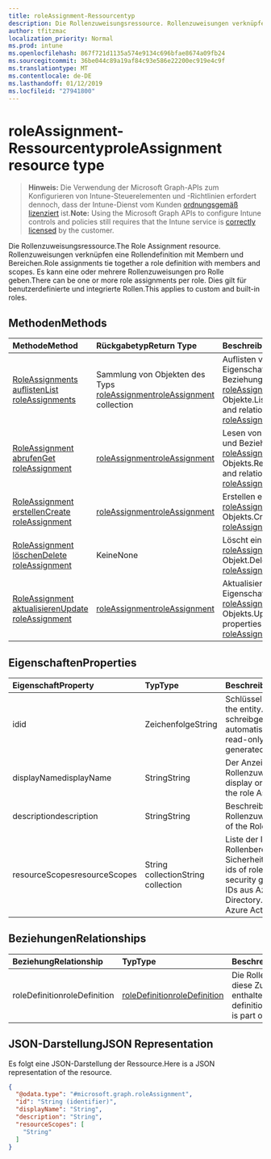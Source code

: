 ```yaml
---
title: roleAssignment-Ressourcentyp
description: Die Rollenzuweisungsressource. Rollenzuweisungen verknüpfen eine Rollendefinition mit Membern und Bereichen. Es kann eine oder mehrere Rollenzuweisungen pro Rolle geben. Dies gilt für benutzerdefinierte und integrierte Rollen.
author: tfitzmac
localization_priority: Normal
ms.prod: intune
ms.openlocfilehash: 867f721d1135a574e9134c696bfae8674a09fb24
ms.sourcegitcommit: 36be044c89a19af84c93e586e22200ec919e4c9f
ms.translationtype: MT
ms.contentlocale: de-DE
ms.lasthandoff: 01/12/2019
ms.locfileid: "27941800"
---
```

# <a name="roleassignment-resource-type"></a><span data-ttu-id="e18f3-106">roleAssignment-Ressourcentyp</span><span class="sxs-lookup"><span data-stu-id="e18f3-106">roleAssignment resource type</span></span>

> <span data-ttu-id="e18f3-107">**Hinweis:** Die Verwendung der Microsoft Graph-APIs zum Konfigurieren von Intune-Steuerelementen und -Richtlinien erfordert dennoch, dass der Intune-Dienst vom Kunden [ordnungsgemäß lizenziert](https://go.microsoft.com/fwlink/?linkid=839381) ist.</span><span class="sxs-lookup"><span data-stu-id="e18f3-107">**Note:** Using the Microsoft Graph APIs to configure Intune controls and policies still requires that the Intune service is [correctly licensed](https://go.microsoft.com/fwlink/?linkid=839381) by the customer.</span></span>

<span data-ttu-id="e18f3-108">Die Rollenzuweisungsressource.</span><span class="sxs-lookup"><span data-stu-id="e18f3-108">The Role Assignment resource.</span></span> <span data-ttu-id="e18f3-109">Rollenzuweisungen verknüpfen eine Rollendefinition mit Membern und Bereichen.</span><span class="sxs-lookup"><span data-stu-id="e18f3-109">Role assignments tie together a role definition with members and scopes.</span></span> <span data-ttu-id="e18f3-110">Es kann eine oder mehrere Rollenzuweisungen pro Rolle geben.</span><span class="sxs-lookup"><span data-stu-id="e18f3-110">There can be one or more role assignments per role.</span></span> <span data-ttu-id="e18f3-111">Dies gilt für benutzerdefinierte und integrierte Rollen.</span><span class="sxs-lookup"><span data-stu-id="e18f3-111">This applies to custom and built-in roles.</span></span>
## <a name="methods"></a><span data-ttu-id="e18f3-112">Methoden</span><span class="sxs-lookup"><span data-stu-id="e18f3-112">Methods</span></span>
|<span data-ttu-id="e18f3-113">Methode</span><span class="sxs-lookup"><span data-stu-id="e18f3-113">Method</span></span>|<span data-ttu-id="e18f3-114">Rückgabetyp</span><span class="sxs-lookup"><span data-stu-id="e18f3-114">Return Type</span></span>|<span data-ttu-id="e18f3-115">Beschreibung</span><span class="sxs-lookup"><span data-stu-id="e18f3-115">Description</span></span>|
|:---|:---|:---|
|[<span data-ttu-id="e18f3-116">RoleAssignments auflisten</span><span class="sxs-lookup"><span data-stu-id="e18f3-116">List roleAssignments</span></span>](../api/intune-rbac-roleassignment-list.md)|<span data-ttu-id="e18f3-117">Sammlung von Objekten des Typs [roleAssignment](../resources/intune-rbac-roleassignment.md)</span><span class="sxs-lookup"><span data-stu-id="e18f3-117">[roleAssignment](../resources/intune-rbac-roleassignment.md) collection</span></span>|<span data-ttu-id="e18f3-118">Auflisten von Eigenschaften und Beziehungen der [roleAssignment](../resources/intune-rbac-roleassignment.md)-Objekte.</span><span class="sxs-lookup"><span data-stu-id="e18f3-118">List properties and relationships of the [roleAssignment](../resources/intune-rbac-roleassignment.md) objects.</span></span>|
|[<span data-ttu-id="e18f3-119">RoleAssignment abrufen</span><span class="sxs-lookup"><span data-stu-id="e18f3-119">Get roleAssignment</span></span>](../api/intune-rbac-roleassignment-get.md)|[<span data-ttu-id="e18f3-120">roleAssignment</span><span class="sxs-lookup"><span data-stu-id="e18f3-120">roleAssignment</span></span>](../resources/intune-rbac-roleassignment.md)|<span data-ttu-id="e18f3-121">Lesen von Eigenschaften und Beziehungen des [roleAssignment](../resources/intune-rbac-roleassignment.md)-Objekts.</span><span class="sxs-lookup"><span data-stu-id="e18f3-121">Read properties and relationships of the [roleAssignment](../resources/intune-rbac-roleassignment.md) object.</span></span>|
|[<span data-ttu-id="e18f3-122">RoleAssignment erstellen</span><span class="sxs-lookup"><span data-stu-id="e18f3-122">Create roleAssignment</span></span>](../api/intune-rbac-roleassignment-create.md)|[<span data-ttu-id="e18f3-123">roleAssignment</span><span class="sxs-lookup"><span data-stu-id="e18f3-123">roleAssignment</span></span>](../resources/intune-rbac-roleassignment.md)|<span data-ttu-id="e18f3-124">Erstellen eines neuen [roleAssignment](../resources/intune-rbac-roleassignment.md)-Objekts.</span><span class="sxs-lookup"><span data-stu-id="e18f3-124">Create a new [roleAssignment](../resources/intune-rbac-roleassignment.md) object.</span></span>|
|[<span data-ttu-id="e18f3-125">RoleAssignment löschen</span><span class="sxs-lookup"><span data-stu-id="e18f3-125">Delete roleAssignment</span></span>](../api/intune-rbac-roleassignment-delete.md)|<span data-ttu-id="e18f3-126">Keine</span><span class="sxs-lookup"><span data-stu-id="e18f3-126">None</span></span>|<span data-ttu-id="e18f3-127">Löscht ein [roleAssignment](../resources/intune-rbac-roleassignment.md)-Objekt.</span><span class="sxs-lookup"><span data-stu-id="e18f3-127">Deletes a [roleAssignment](../resources/intune-rbac-roleassignment.md).</span></span>|
|[<span data-ttu-id="e18f3-128">RoleAssignment aktualisieren</span><span class="sxs-lookup"><span data-stu-id="e18f3-128">Update roleAssignment</span></span>](../api/intune-rbac-roleassignment-update.md)|[<span data-ttu-id="e18f3-129">roleAssignment</span><span class="sxs-lookup"><span data-stu-id="e18f3-129">roleAssignment</span></span>](../resources/intune-rbac-roleassignment.md)|<span data-ttu-id="e18f3-130">Aktualisieren der Eigenschaften eines [roleAssignment](../resources/intune-rbac-roleassignment.md)-Objekts.</span><span class="sxs-lookup"><span data-stu-id="e18f3-130">Update the properties of a [roleAssignment](../resources/intune-rbac-roleassignment.md) object.</span></span>|

## <a name="properties"></a><span data-ttu-id="e18f3-131">Eigenschaften</span><span class="sxs-lookup"><span data-stu-id="e18f3-131">Properties</span></span>
|<span data-ttu-id="e18f3-132">Eigenschaft</span><span class="sxs-lookup"><span data-stu-id="e18f3-132">Property</span></span>|<span data-ttu-id="e18f3-133">Typ</span><span class="sxs-lookup"><span data-stu-id="e18f3-133">Type</span></span>|<span data-ttu-id="e18f3-134">Beschreibung</span><span class="sxs-lookup"><span data-stu-id="e18f3-134">Description</span></span>|
|:---|:---|:---|
|<span data-ttu-id="e18f3-135">id</span><span class="sxs-lookup"><span data-stu-id="e18f3-135">id</span></span>|<span data-ttu-id="e18f3-136">Zeichenfolge</span><span class="sxs-lookup"><span data-stu-id="e18f3-136">String</span></span>|<span data-ttu-id="e18f3-137">Schlüssel der Entität</span><span class="sxs-lookup"><span data-stu-id="e18f3-137">Key of the entity.</span></span> <span data-ttu-id="e18f3-138">Er ist schreibgeschützt und wird automatisch generiert.</span><span class="sxs-lookup"><span data-stu-id="e18f3-138">This is read-only and automatically generated.</span></span>|
|<span data-ttu-id="e18f3-139">displayName</span><span class="sxs-lookup"><span data-stu-id="e18f3-139">displayName</span></span>|<span data-ttu-id="e18f3-140">String</span><span class="sxs-lookup"><span data-stu-id="e18f3-140">String</span></span>|<span data-ttu-id="e18f3-141">Der Anzeigename der Rollenzuweisung.</span><span class="sxs-lookup"><span data-stu-id="e18f3-141">The display or friendly name of the role Assignment.</span></span>|
|<span data-ttu-id="e18f3-142">description</span><span class="sxs-lookup"><span data-stu-id="e18f3-142">description</span></span>|<span data-ttu-id="e18f3-143">String</span><span class="sxs-lookup"><span data-stu-id="e18f3-143">String</span></span>|<span data-ttu-id="e18f3-144">Beschreibung der Rollenzuweisung.</span><span class="sxs-lookup"><span data-stu-id="e18f3-144">Description of the Role Assignment.</span></span>|
|<span data-ttu-id="e18f3-145">resourceScopes</span><span class="sxs-lookup"><span data-stu-id="e18f3-145">resourceScopes</span></span>|<span data-ttu-id="e18f3-146">String collection</span><span class="sxs-lookup"><span data-stu-id="e18f3-146">String collection</span></span>|<span data-ttu-id="e18f3-147">Liste der IDs der Rollenbereichsmitglieder-Sicherheitsgruppen.</span><span class="sxs-lookup"><span data-stu-id="e18f3-147">List of ids of role scope member security groups.</span></span>  <span data-ttu-id="e18f3-148">Dies sind IDs aus Azure Active Directory.</span><span class="sxs-lookup"><span data-stu-id="e18f3-148">These are IDs from Azure Active Directory.</span></span>|

## <a name="relationships"></a><span data-ttu-id="e18f3-149">Beziehungen</span><span class="sxs-lookup"><span data-stu-id="e18f3-149">Relationships</span></span>
|<span data-ttu-id="e18f3-150">Beziehung</span><span class="sxs-lookup"><span data-stu-id="e18f3-150">Relationship</span></span>|<span data-ttu-id="e18f3-151">Typ</span><span class="sxs-lookup"><span data-stu-id="e18f3-151">Type</span></span>|<span data-ttu-id="e18f3-152">Beschreibung</span><span class="sxs-lookup"><span data-stu-id="e18f3-152">Description</span></span>|
|:---|:---|:---|
|<span data-ttu-id="e18f3-153">roleDefinition</span><span class="sxs-lookup"><span data-stu-id="e18f3-153">roleDefinition</span></span>|[<span data-ttu-id="e18f3-154">roleDefinition</span><span class="sxs-lookup"><span data-stu-id="e18f3-154">roleDefinition</span></span>](../resources/intune-rbac-roledefinition.md)|<span data-ttu-id="e18f3-155">Die Rollendefinition, in der diese Zuweisung enthalten ist.</span><span class="sxs-lookup"><span data-stu-id="e18f3-155">Role definition this assignment is part of.</span></span>|

## <a name="json-representation"></a><span data-ttu-id="e18f3-156">JSON-Darstellung</span><span class="sxs-lookup"><span data-stu-id="e18f3-156">JSON Representation</span></span>
<span data-ttu-id="e18f3-157">Es folgt eine JSON-Darstellung der Ressource.</span><span class="sxs-lookup"><span data-stu-id="e18f3-157">Here is a JSON representation of the resource.</span></span>
<!-- {
  "blockType": "resource",
  "keyProperty": "id",
  "@odata.type": "microsoft.graph.roleAssignment"
}
-->
``` json
{
  "@odata.type": "#microsoft.graph.roleAssignment",
  "id": "String (identifier)",
  "displayName": "String",
  "description": "String",
  "resourceScopes": [
    "String"
  ]
}
```



